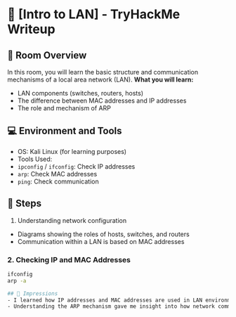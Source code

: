 # 🔐 [Intro to LAN] - TryHackMe Writeup

## 🧠 Room Overview
In this room, you will learn the basic structure and communication mechanisms of a local area network (LAN).
**What you will learn:**
- LAN components (switches, routers, hosts)
- The difference between MAC addresses and IP addresses
- The role and mechanism of ARP

## 💻 Environment and Tools
- OS: Kali Linux (for learning purposes)
- Tools Used:
- `ipconfig` / `ifconfig`: Check IP addresses
- `arp`: Check MAC addresses
- `ping`: Check communication

## 🚀 Steps
 1. Understanding network configuration
- Diagrams showing the roles of hosts, switches, and routers
- Communication within a LAN is based on MAC addresses

### 2. Checking IP and MAC Addresses
``` bash
ifconfig
arp -a

## 💬 Impressions
- I learned how IP addresses and MAC addresses are used in LAN environments, and how they can potentially be exploited.
- Understanding the ARP mechanism gave me insight into how network communication works at a low level, which I believe will deepen my future cybersecurity studies.

